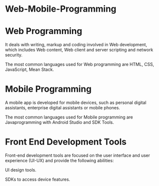 # Web-Mobile-Programming

# Web Programming

It deals with writing, markup and coding involved in Web development, which includes Web content, Web client and server scripting and network security. 

The most common languages used for Web programming are HTML, CSS, JavaScript, Mean Stack.

# Mobile Programming

A mobile app is developed for mobile devices, such as personal digital assistants, enterprise digital assistants or mobile phones. 

The most common languages used for Mobile programming are Javaprogramming with Android Studio and SDK Tools.

# Front End Development Tools

Front-end development tools are focused on the user interface and user experience (UI-UX) and provide the following abilities:


UI design tools.

SDKs to access device features.
